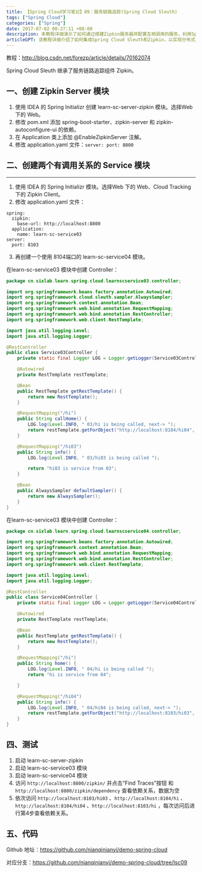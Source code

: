 ```yaml
---
title: 【Spring Cloud学习笔记】09：服务链路追踪(Spring Cloud Sleuth)
tags: ["Spring Cloud"]
categories: ["Spring"]
date: 2017-07-02 00:27:11 +08:00
description: 本教程详细演示了如何通过搭建Zipkin服务器并配置互相调用的服务，利用Spring Cloud Sleuth实现分布式服务链路追踪。
articleGPT: 该教程详细介绍了如何集成Spring Cloud Sleuth和Zipkin，以实现分布式服务链路的追踪与可视化。
---
```


教程：<http://blog.csdn.net/forezp/article/details/70162074>

Spring Cloud Sleuth 继承了服务链路追踪组件 Zipkin。  

## 一、创建 Zipkin Server 模块

  1. 使用 IDEA 的 Spring Initializr 创建 learn-sc-server-zipkin 模块。选择Web 下的 Web。
  2. 修改 pom.xml 添加 spring-boot-starter、zipkin-server 和 zipkin-autoconfigure-ui 的依赖。
  3. 在 Application 类上添加 @EnableZipkinServer 注解。
  4. 修改 application.yaml 文件：`server: port: 8800 `

## 二、创建两个有调用关系的 Service 模块

* * *

  1. 使用 IDEA 的 Spring Initializr 模块。选择Web 下的 Web、Cloud Tracking 下的 Zipkin Client。
  2. 修改 application.yaml 文件：
```
spring:
  zipkin:
    base-url: http://localhost:8800
  application:
    name: learn-sc-service03
server:
  port: 8103
```
  3. 再创建一个使用 8104端口的 learn-sc-service04 模块。

在learn-sc-service03 模块中创建 Controller：

```java
package cn.sixlab.learn.spring.cloud.learnscservice03.controller;

import org.springframework.beans.factory.annotation.Autowired;
import org.springframework.cloud.sleuth.sampler.AlwaysSampler;
import org.springframework.context.annotation.Bean;
import org.springframework.web.bind.annotation.RequestMapping;
import org.springframework.web.bind.annotation.RestController;
import org.springframework.web.client.RestTemplate;

import java.util.logging.Level;
import java.util.logging.Logger;

@RestController
public class Service03Controller {
    private static final Logger LOG = Logger.getLogger(Service03Controller.class.getName());

    @Autowired
    private RestTemplate restTemplate;

    @Bean
    public RestTemplate getRestTemplate() {
        return new RestTemplate();
    }

    @RequestMapping("/hi")
    public String callHome() {
        LOG.log(Level.INFO, " 03/hi is being called, next-> ");
        return restTemplate.getForObject("http://localhost:8104/hi04", String.class);
    }

    @RequestMapping("/hi03")
    public String info() {
        LOG.log(Level.INFO, " 03/hi03 is being called ");

        return "hi03 is service from 03";
    }

    @Bean
    public AlwaysSampler defaultSampler() {
        return new AlwaysSampler();
    }
}
```

在learn-sc-service03 模块中创建 Controller：

```Java
package cn.sixlab.learn.spring.cloud.learnscservice04.controller;

import org.springframework.beans.factory.annotation.Autowired;
import org.springframework.context.annotation.Bean;
import org.springframework.web.bind.annotation.RequestMapping;
import org.springframework.web.bind.annotation.RestController;
import org.springframework.web.client.RestTemplate;

import java.util.logging.Level;
import java.util.logging.Logger;

@RestController
public class Service04Controller {
    private static final Logger LOG = Logger.getLogger(Service04Controller.class.getName());

    @Autowired
    private RestTemplate restTemplate;

    @Bean
    public RestTemplate getRestTemplate() {
        return new RestTemplate();
    }

    @RequestMapping("/hi")
    public String home() {
        LOG.log(Level.INFO, " 04/hi is being called ");
        return "hi is service from 04";

    }

    @RequestMapping("/hi04")
    public String info() {
        LOG.log(Level.INFO, " 04/hi04 is being called, next-> ");
        return restTemplate.getForObject("http://localhost:8103/hi03", String.class);
    }
}
```

## 四、测试

  1. 启动 learn-sc-server-zipkin
  2. 启动 learn-sc-service03 模块
  3. 启动 learn-sc-service04 模块
  4. 访问 `http://localhost:8800/zipkin/` 并点击“Find Traces”按钮 和 `http://localhost:8800/zipkin/dependency` 查看依赖关系，数据为空
  5. 依次访问 `http://localhost:8103/hi03` 、`http://localhost:8104/hi` 、`http://localhost:8104/hi04` 、`http://localhost:8103/hi` ，每次访问后进行第4步查看依赖关系。

## 五、代码

Github 地址：<https://github.com/nianqinianyi/demo-spring-cloud>

对应分支：<https://github.com/nianqinianyi/demo-spring-cloud/tree/lsc09>

